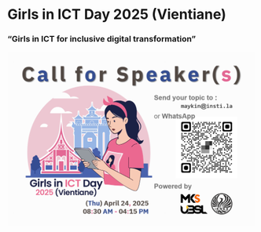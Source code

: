 # Girls in ICT Day 2025 (Vientiane) 
### “Girls in ICT for inclusive digital transformation”

![Call for Speakers](img/CFP.png "Call for Speakers")